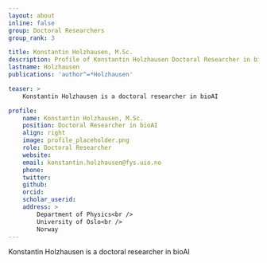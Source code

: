 ```yaml
---
layout: about
inline: false
group: Doctoral Researchers
group_rank: 3

title: Konstantin Holzhausen, M.Sc.
description: Profile of Konstantin Holzhausen Doctoral Researcher in bioAI group.
lastname: Holzhausen 
publications: 'author^=*Holzhausen'

teaser: >
    Konstantin Holzhausen is a doctoral researcher in bioAI

profile:
    name: Konstantin Holzhausen, M.Sc.
    position: Doctoral Researcher in bioAI  
    align: right
    image: profile_placeholder.png
    role: Doctoral Researcher
    website: 
    email: konstantin.holzhausen@fys.uio.no
    phone: 
    twitter: 
    github:
    orcid:
    scholar_userid:
    address: >
        Department of Physics<br />
        University of Oslo<br />   
        Norway
---
```


Konstantin Holzhausen is a doctoral researcher in bioAI

